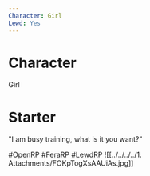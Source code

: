 ```yaml
---
Character: Girl
Lewd: Yes
---
```

# Character
Girl

# Starter
 "I am busy training, what is it you want?"

#OpenRP #FeraRP #LewdRP 
![[../../../../1. Attachments/FOKpTogXsAAUiAs.jpg]]